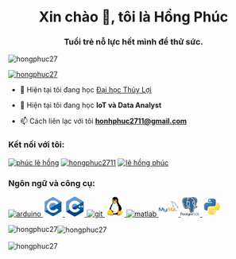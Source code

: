 <h1 align="center">Xin chào 👋, tôi là Hồng Phúc</h1>
<h3 align="center">Tuổi trẻ nỗ lực hết mình để thử sức.</h3>

<p align="left"> <img src="https://komarev.com/ghpvc/?username=hongphuc27&label=Profile%20views&color=0e75b6&style=flat" alt="hongphuc27" /> </p>

<p align="left"> <a href="https://github.com/ryo-ma/github-profile-trophy"><img src="https://github-profile-trophy.vercel.app/?username=hongphuc27" alt="hongphuc27" /></a> </p>

- 🔭 Hiện tại tôi đang học [Đại học Thủy Lợi](https://tlu.edu.vn/)

- 🌱 Hiện tại tôi đang học **IoT và Data Analyst**

- 📫 Cách liên lạc với tôi **honhphuc2711@gmail.com**

<h3 align="left">Kết nối với tôi:</h3>
<p align="left">
<a href="https://linkedin.com/in/phúc lê hồng" target="blank"><img align="center" src="https://raw.githubusercontent.com/rahuldkjain/github-profile-readme-generator/master/src/images/icons/Social/linked-in-alt.svg" alt="phúc lê hồng" height="30" width="40" /></a>
<a href="https://kaggle.com/hongphuc2711" target="blank"><img align="center" src="https://raw.githubusercontent.com/rahuldkjain/github-profile-readme-generator/master/src/images/icons/Social/kaggle.svg" alt="hongphuc2711" height="30" width="40" /></a>
<a href="https://fb.com/lê hồng phúc" target="blank"><img align="center" src="https://raw.githubusercontent.com/rahuldkjain/github-profile-readme-generator/master/src/images/icons/Social/facebook.svg" alt="lê hồng phúc" height="30" width="40" /></a>
</p>

<h3 align="left">Ngôn ngữ và công cụ:</h3>
<p align="left"> <a href="https://www.arduino.cc/" target="_blank" rel="noreferrer"> <img src="https://cdn.worldvectorlogo.com/logos/arduino-1.svg" alt="arduino" width="40" height="40"/> </a> <a href="https://www.cprogramming.com/" target="_blank" rel="noreferrer"> <img src="https://raw.githubusercontent.com/devicons/devicon/master/icons/c/c-original.svg" alt="c" width="40" height="40"/> </a> <a href="https://www.w3schools.com/cpp/" target="_blank" rel="noreferrer"> <img src="https://raw.githubusercontent.com/devicons/devicon/master/icons/cplusplus/cplusplus-original.svg" alt="cplusplus" width="40" height="40"/> </a> <a href="https://git-scm.com/" target="_blank" rel="noreferrer"> <img src="https://www.vectorlogo.zone/logos/git-scm/git-scm-icon.svg" alt="git" width="40" height="40"/> </a> <a href="https://www.linux.org/" target="_blank" rel="noreferrer"> <img src="https://raw.githubusercontent.com/devicons/devicon/master/icons/linux/linux-original.svg" alt="linux" width="40" height="40"/> </a> <a href="https://www.mathworks.com/" mục tiêu="_blank" rel="noreferrer"> <img src="https://upload.wikimedia.org/wikipedia/commons/2/21/Matlab_Logo.png" alt="matlab" width="40" height="40"/> </a> <a href="https://www.mysql.com/" target="_blank" rel="noreferrer"> <img src="https://raw.githubusercontent.com/devicons/devicon/master/icons/mysql/mysql-original-wordmark.svg" alt="mysql" width="40" height="40"/> </a> <a href="https://www.postgresql.org" target="_blank" rel="noreferrer"> <img src="https://raw.githubusercontent.com/devicons/devicon/master/icons/postgresql/postgresql-original-wordmark.svg" alt="postgresql" width="40" chiều cao="40"/> </a> <a href="https://www.python.org" target="_blank" rel="noreferrer"> <img src="https://raw.githubusercontent.com/devicons/devicon/master/icons/python/python-original.svg" alt="python" width="40" height="40"/> </a> </p>

<p><img align="left" src="https://github-readme-stats.vercel.app/api/top-langs?username=hongphuc27&show_icons=true&locale=vi&layout=compact" alt="hongphuc27" /></p>

<p> <img align="center" src="https://github-readme-stats.vercel.app/api?username=hongphuc27&show_icons=true&locale=vi" alt="hongphuc27" /></p>

<p><img align="center" src="https://github-readme-streak-stats.herokuapp.com/?user=hongphuc27&" alt="hongphuc27" /></p>
